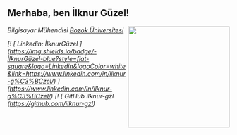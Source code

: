 # <h2> Merhaba, ben İlknur Güzel! </h2>
<img align = 'right' src = "https://media.giphy.com/media/VekcnHOwOI5So/giphy.gif" width = "230">
<p> <em> Bilgisayar Mühendisi <a href="https://bozok.edu.tr/"> Bozok Üniversitesi </a></br>

[! [ Linkedin: İlknurGüzel ] (https://img.shields.io/badge/-İlknurGüzel-blue?style=flat-square&logo=Linkedin&logoColor=white&link=https://www.linkedin.com/in/ilknur-g%C3%BCzel/) ] (https://www.linkedin.com/in/ilknur-g%C3%BCzel/)
[! [ GitHub ilknur-gzl  (https://github.com/ilknur-gzl)
